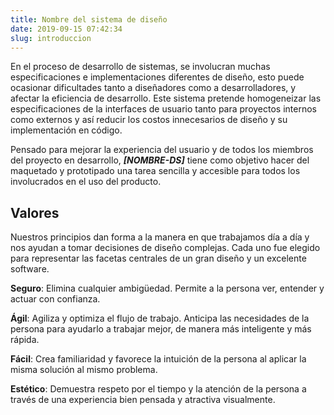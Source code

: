```yaml
---
title: Nombre del sistema de diseño
date: 2019-09-15 07:42:34
slug: introduccion
---
```


En el proceso de desarrollo de sistemas, se involucran muchas especificaciones e implementaciones diferentes de diseño, esto puede ocasionar dificultades tanto a diseñadores como a desarrolladores, y afectar la eficiencia de desarrollo. Este sistema pretende homogeneizar las especificaciones de la interfaces de usuario tanto para proyectos internos como externos y así reducir los costos innecesarios de diseño y su implementación en código.

Pensado para mejorar la experiencia del usuario y de todos los miembros del proyecto en desarrollo, ***[NOMBRE-DS]*** tiene como objetivo hacer del maquetado y prototipado una tarea sencilla y accesible para todos los involucrados en el uso del producto.

## Valores

Nuestros principios dan forma a la manera en que trabajamos día a día y nos ayudan a tomar decisiones de diseño complejas. Cada uno fue elegido para representar las facetas centrales de un gran diseño y un excelente software.

**Seguro**: Elimina cualquier ambigüedad. Permite a la persona ver, entender y actuar con confianza.

**Ágil**: Agiliza y optimiza el flujo de trabajo. Anticipa las necesidades de la persona para ayudarlo a trabajar mejor, de manera más inteligente y más rápida.

**Fácil**: Crea familiaridad y favorece la intuición de la persona al aplicar la misma solución al mismo problema.

**Estético**: Demuestra respeto por el tiempo y la atención de la persona a través de una experiencia bien pensada y atractiva visualmente.
